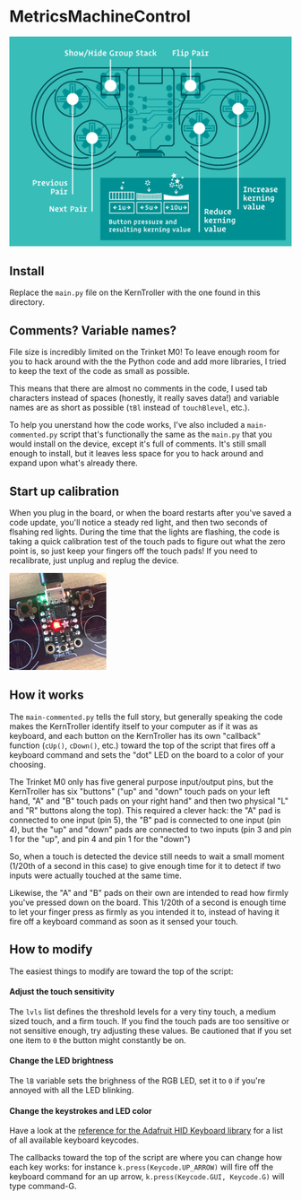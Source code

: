 # MetricsMachineControl

![Default button setup](/images/MMLayout.gif)

## Install

Replace the ``main.py`` file on the KernTroller with the one found in this directory.

## Comments? Variable names?

File size is incredibly limited on the Trinket M0! To leave enough room for you to hack around with the the Python code and add more libraries, I tried to keep the text of the code as small as possible.

This means that there are almost no comments in the code, I used tab characters instead of spaces (honestly, it really saves data!) and variable names are as short as possible (``tBl`` instead of ``touchBlevel``, etc.).

To help you unerstand how the code works, I've also included a ``main-commented.py`` script that's functionally the same as the ``main.py`` that you would install on the device, except it's full of comments. It's still small enough to install, but it leaves less space for you to hack around and expand upon what's already there.

## Start up calibration

When you plug in the board, or when the board restarts after you've saved a code update, you'll notice a steady red light, and then two seconds of flsahing red lights. During the time that the lights are flashing, the code is taking a quick calibration test of the touch pads to figure out what the zero point is, so just keep your fingers off the touch pads! If you need to recalibrate, just unplug and replug the device.

![Calibration](/images/calibration.gif)

## How it works

The ``main-commented.py`` tells the full story, but generally speaking the code makes the KernTroller identify itself to your computer as if it was as keyboard, and each button on the KernTroller has its own "callback" function  (``cUp()``, ``cDown()``, etc.) toward the top of the script that fires off a keyboard command and sets the "dot" LED on the board to a color of your choosing.

The Trinket M0 only has five general purpose input/output pins, but the KernTroller has six "buttons" ("up" and "down" touch pads on your left hand, "A" and "B" touch pads on your right hand" and then two physical "L" and "R" buttons along the top). This required a clever hack: the "A" pad is connected to one input (pin 5), the "B" pad is connected to one input (pin 4), but the "up" and "down" pads are connected to two inputs (pin 3 and pin 1 for the "up", and pin 4 and pin 1 for the "down")

So, when a touch is detected the device still needs to wait a small moment (1/20th of a second in this case) to give enough time for it to detect if two inputs were actually touched at the same time.

Likewise, the "A" and "B" pads on their own are intended to read how firmly you've pressed down on the board. This 1/20th of a second is enough time to let your finger press as firmly as you intended it to, instead of having it fire off a keyboard command as soon as it sensed your touch.

## How to modify

The easiest things to modify are toward the top of the script:

#### Adjust the touch sensitivity

The ``lvls`` list defines the threshold levels for a very tiny touch, a medium sized touch, and a firm touch. If you find the touch pads are too sensitive or not sensitive enough, try adjusting these values. Be cautioned that if you set one item to ``0`` the button might constantly be on. 

#### Change the LED brightness

The ``lB`` variable sets the brighness of the RGB LED, set it to ``0`` if you're annoyed with all the LED blinking.

#### Change the keystrokes and LED color

Have a look at the [reference for the Adafruit HID Keyboard library](https://circuitpython.readthedocs.io/projects/hid/en/latest/api.html#adafruit-hid-keycode-keycode) for a list of all available keyboard keycodes. 

The callbacks toward the top of the script are where you can change how each key works: for instance ``k.press(Keycode.UP_ARROW)`` will fire off the keyboard command for an up arrow, ``k.press(Keycode.GUI, Keycode.G)`` will type command-G.
